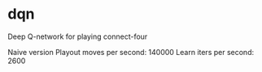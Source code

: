 # dqn
Deep Q-network for playing connect-four

Naive version
Playout moves per second: 140000
Learn iters per second: 2600
